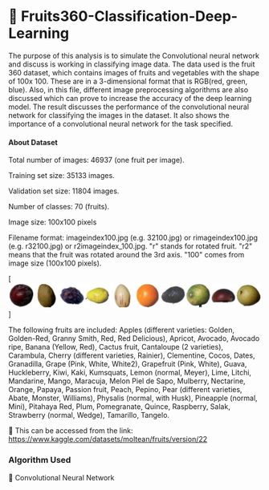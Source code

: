 
# 🍒 Fruits360-Classification-Deep-Learning

The purpose of this analysis is to simulate the Convolutional neural network and discuss is working in classifying image data. The data used is the fruit 360 dataset, which contains images of fruits and vegetables with the shape of 100x 100. These are in a 3-dimensional format that is RGB(red, green, blue). Also, in this file, different image preprocessing algorithms are also discussed which can prove to increase the accuracy of the deep learning model. The result discusses the performance of the convolutional neural network for classifying the images in the dataset. It also shows the importance of a convolutional neural network for the task specified.
#### About Dataset

Total number of images: 46937 (one fruit per image).

Training set size: 35133 images.

Validation set size: 11804 images.

Number of classes: 70 (fruits).

Image size: 100x100 pixels

Filename format: imageindex100.jpg (e.g. 32100.jpg) or rimageindex100.jpg (e.g. r32100.jpg) or r2imageindex_100.jpg. "r" stands for rotated fruit. "r2" means that the fruit was rotated around the 3rd axis. "100" comes from image size (100x100 pixels).

[![Image](https://github.com/Code-with-Palak/Fruits360-Classification-Deep-Learning/blob/main/fruits.png)]

The following fruits are included:
Apples (different varieties: Golden, Golden-Red, Granny Smith, Red, Red Delicious), Apricot, Avocado, Avocado ripe, Banana (Yellow, Red), Cactus fruit, Cantaloupe (2 varieties), Carambula, Cherry (different varieties, Rainier), Clementine, Cocos, Dates, Granadilla, Grape (Pink, White, White2), Grapefruit (Pink, White), Guava, Huckleberry, Kiwi, Kaki, Kumsquats, Lemon (normal, Meyer), Lime, Litchi, Mandarine, Mango, Maracuja, Melon Piel de Sapo, Mulberry, Nectarine, Orange, Papaya, Passion fruit, Peach, Pepino, Pear (different varieties, Abate, Monster, Williams), Physalis (normal, with Husk), Pineapple (normal, Mini), Pitahaya Red, Plum, Pomegranate, Quince, Raspberry, Salak, Strawberry (normal, Wedge), Tamarillo, Tangelo.


🎯 This can be accessed from the link: 
https://www.kaggle.com/datasets/moltean/fruits/version/22

### Algorithm Used

🎯 Convolutional Neural Network
